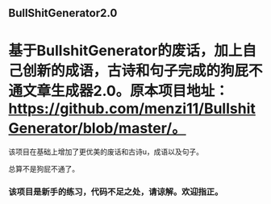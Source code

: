 ## BullShitGenerator2.0

# 基于BullshitGenerator的废话，加上自己创新的成语，古诗和句子完成的狗屁不通文章生成器2.0。原本项目地址：https://github.com/menzi11/BullshitGenerator/blob/master/。

该项目在基础上增加了更优美的废话和古诗u，成语以及句子。

总算不是狗屁不通了。

### 该项目是新手的练习，代码不足之处，请谅解。欢迎指正。
